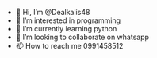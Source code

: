 - 👋 Hi, I’m @Dealkalis48
- 👀 I’m interested in programming
- 🌱 I’m currently learning python
- 💞️ I’m looking to collaborate on whatsapp
- 📫 How to reach me 0991458512

<!---
Dealkalis48/Dealkalis48 is a ✨ special ✨ repository because its `README.md` (this file) appears on your GitHub profile.
You can click the Preview link to take a look at your changes.
--->
